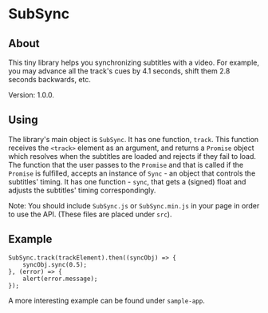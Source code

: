 # SubSync

## About

This tiny library helps you synchronizing subtitles with a video. For example,
you may advance all the track's cues by 4.1 seconds, shift them 2.8
seconds backwards, etc.

Version: 1.0.0.

## Using

The library's main object is `SubSync`. It has one function, `track`. This function
receives the `<track>` element as an argument, and returns a `Promise` object
which resolves when the subtitles are loaded and rejects if they fail to load.
The function that the user passes to the `Promise` and that is called if the
`Promise` is fulfilled, accepts an instance of `Sync` - an object that controls
the subtitles' timing. It has one function - `sync`, that gets a (signed) float and
adjusts the subtitles' timing correspondingly.

Note: You should include `SubSync.js` or `SubSync.min.js` in your page in order to
use the API. (These files are placed under `src`).

## Example

```
SubSync.track(trackElement).then((syncObj) => {
	syncObj.sync(0.5);
}, (error) => {
	alert(error.message);
});
```

A more interesting example can be found under `sample-app`.
